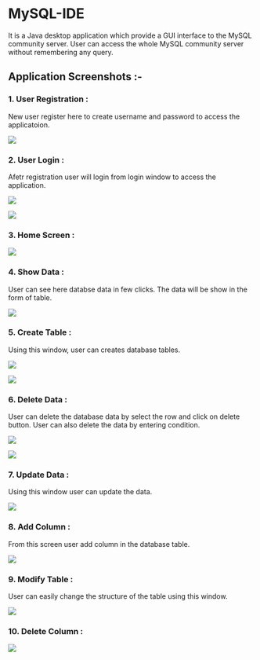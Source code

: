 # MySQL-IDE
It is a Java desktop application which provide a GUI interface to the MySQL community server. User can access the whole MySQL community server without remembering any query. 

## Application Screenshots :-

### 1. User Registration :

New user register here to create username and password to access the applicatoion.

![](img/1.png)


### 2. User Login :

Afetr registration user will login from login window to access the application. 

![](img/2.png)


![](img/3.png)


### 3. Home Screen :


![](img/4.png)


### 4. Show Data :

User can see here databse data in few clicks. The data will be show in the form of table.

![](img/5.png)


### 5. Create Table :

Using this window, user can creates database tables. 

![](img/6.png)


![](img/7.png)


### 6. Delete Data :

User can delete the database data by select the row and click on delete button. User can also delete the data by entering condition.

![](img/8.png)


![](img/9.png)


### 7. Update Data :

Using this window user can update the data.

![](img/10.png)


### 8. Add Column :

From this screen user add column in the database table.

![](img/11.png)


### 9. Modify Table :

User can easily change the structure of the table using this window.

![](img/12.png)


### 10. Delete Column :


![](img/13.png)

